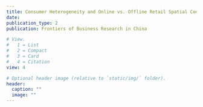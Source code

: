 ```yaml
---
title: Consumer Heterogeneity and Online vs. Offline Retail Spatial Competition
date: 
publication_type: 2
publication: Frontiers of Business Research in China

# View.
#   1 = List
#   2 = Compact
#   3 = Card
#   4 = Citation
view: 4

# Optional header image (relative to `static/img/` folder).
header:
  caption: ""
  image: ""
---
```

